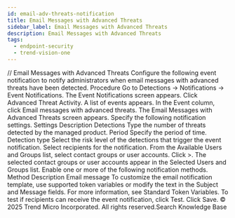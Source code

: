 ```yaml
---
id: email-adv-threats-notification
title: Email Messages with Advanced Threats
sidebar_label: Email Messages with Advanced Threats
description: Email Messages with Advanced Threats
tags:
  - endpoint-security
  - trend-vision-one
---
```


/*<![CDATA[*/ $('#title').html($('meta[name=map-description]').attr('content')); /*]]>*/ Email Messages with Advanced Threats Configure the following event notification to notify administrators when email messages with advanced threats have been detected. Procedure Go to Detections → Notifications → Event Notifications. The Event Notifications screen appears. Click Advanced Threat Activity. A list of events appears. In the Event column, click Email messages with advanced threats. The Email Messages with Advanced Threats screen appears. Specify the following notification settings. Settings Description Detections Type the number of threats detected by the managed product. Period Specify the period of time. Detection type Select the risk level of the detections that trigger the event notification. Select recipients for the notification. From the Available Users and Groups list, select contact groups or user accounts. Click >. The selected contact groups or user accounts appear in the Selected Users and Groups list. Enable one or more of the following notification methods. Method Description Email message To customize the email notification template, use supported token variables or modify the text in the Subject and Message fields. For more information, see Standard Token Variables. To test if recipients can receive the event notification, click Test. Click Save. © 2025 Trend Micro Incorporated. All rights reserved.Search Knowledge Base